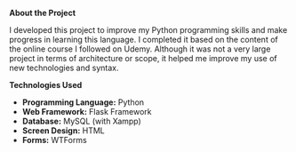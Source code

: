 **About the Project**

I developed this project to improve my Python programming skills and make progress in learning this language. I completed it based on the content of the online course I followed on Udemy. Although it was not a very large project in terms of architecture or scope, it helped me improve my use of new technologies and syntax.

**Technologies Used**

* **Programming Language:** Python
* **Web Framework:** Flask Framework
* **Database:** MySQL (with Xampp)
* **Screen Design:** HTML
* **Forms:** WTForms
